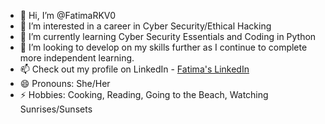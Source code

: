 - 👋 Hi, I’m @FatimaRKV0
- 👀 I’m interested in a career in Cyber Security/Ethical Hacking
- 🌱 I’m currently learning Cyber Security Essentials and Coding in Python
- 💞️ I’m looking to develop on my skills further as I continue to complete more independent learning.
- 📫 Check out my profile on LinkedIn - [Fatima's LinkedIn](https://www.linkedin.com/in/fatima-v-04745822a/)
- 😄 Pronouns: She/Her
- ⚡ Hobbies: Cooking, Reading, Going to the Beach, Watching Sunrises/Sunsets

<!---
FatimaRKV0/FatimaRKV0 is a ✨ special ✨ repository because its `README.md` (this file) appears on your GitHub profile.
You can click the Preview link to take a look at your changes.
--->
